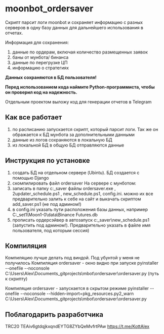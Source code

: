 # moonbot_ordersaver
Скрипт парсит логи moonbot и сохраняет информацию с разных серверов в одну базу данных для дальнейшего использования в отчетах.

Информация для сохранения:
1. данные по ордерам, включая количество размещенных заявок
2. баны от мунбота/ бинанса
3. данные по перегрузке ЦП
4. информацию о стратегиях


**Данных сохраняются в БД пользователя!**

**Перед использованием кода наймите Python-программиста, чтобы он проверил код на надежность.**


Отдельным проектом выложу код для генерации отчетов в Telegram

## Как все работает
1. по расписанию запускается скрипт, который парсит логи. Так же он ображается к БД мунбота за дополнительными данными
2. данные из логов сохраняются в локальную БД
3. из локальной БД в общую БД отправляются данные

## Инструкция по установке
1. создать БД на отдельном сервере (Ubintu). БД создается с помощью Django
2. скомпилировать файл ordersaver
На сервере с мунботом:
3. записать в папку c:\_saver файлы ordersaver.exe , 2updater_schedule.ps1 , new_schedule.ps1, config.ini. можно их все предварительно залить к себе на сайт и выкачать скриптом add_saver.ps1 (не под админом!)
4. в config.ini указать пути расположения базы данных, например C:\_set1\Moon1-0\data\Binance Futures.db
5. прописать ордерсэйвер в автозапуск
c:\_saver\new_schedule.ps1 (запустить под админом!). Предварительно указать в файле имя пользователя, под которым сессия)

## Компиляция
Компиляцию лучше делать под виндой. Под убунтой у меня не получилось
Компиляция ordersaver - окно видно при запуске
pyinstaller --onefile --noconsole C:\Users\Alex\Documents\_gitprojects\mbot\ordersaver\ordersaver.py (путь к скрипту)

Компиляция ordersaver - запускается в скрытом режиме
pyinstaller --onefile --noconsole --hidden-import=pkg_resources.py2_warn C:\Users\Alex\Documents\_gitprojects\mbot\ordersaver\ordersaver.py

## Поблагодарить разработчика
TRC20 TEAiv6gtdqjkxqndEYTG8ZYbQeMvfrtPAw
https://t.me/KottAlex
